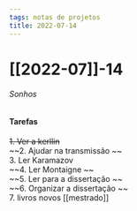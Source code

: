 ```yaml
---
tags: notas de projetos
title: 2022-07-14  
---
```


# [[2022-07]]-14  

###### Sonhos

#### Tarefas

~~1. Ver a kerllin~~  
~~2. Ajudar na transmissão ~~  
3. Ler Karamazov  
~~4. Ler Montaigne ~~  
~~5. Ler para a dissertação ~~  
~~6. Organizar a dissertação ~~  
7. livros novos [[mestrado]]
